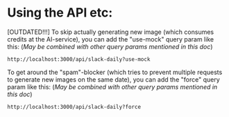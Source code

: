 # Using the API etc:
[OUTDATED!!!]
To skip actually generating new image (which consumes credits at the AI-service), you can add the "use-mock" query param like this:
(_May be combined with other query params mentioned in this doc_)

```
http://localhost:3000/api/slack-daily?use-mock
```

To get around the "spam"-blocker (which tries to prevent multiple requests to generate new images on the same date), you can add the "force" query param like this:
(_May be combined with other query params mentioned in this doc_)

```
http://localhost:3000/api/slack-daily?force
```

